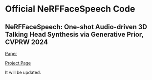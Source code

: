 # Official NeRFFaceSpeech Code

## NeRFFaceSpeech: One-shot Audio-driven 3D Talking Head Synthesis via Generative Prior, CVPRW 2024

[Paper](http://arxiv.org/abs/2405.05749/)

[Project Page](https://rlgnswk.github.io/NeRFFaceSpeech_ProjectPage/)

It will be updated.
